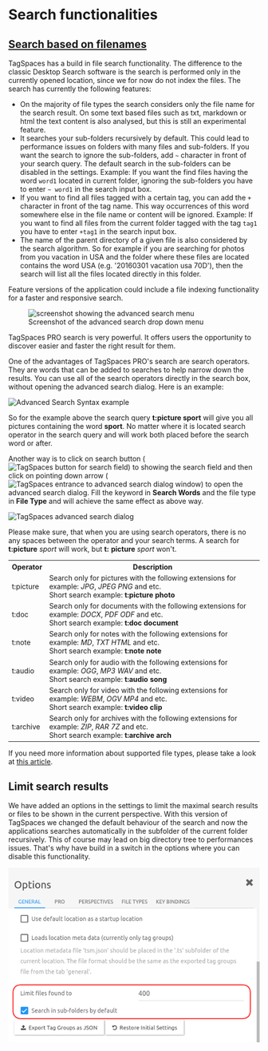 # Search functionalities

## <a id="desktopSearch" href="#desktopSearch">Search based on filenames</a>

TagSpaces has a build in file search functionality. The difference to the classic Desktop Search software is the search is performed only in the currently opened location, since we for now do not index the files. The search has currently the following features:

* On the majority of file types the search considers only the file name for the search result. On some text based files such as txt, markdown or html the text content is also analysed, but this is still an experimental feature.
* It searches your sub-folders recursively by default. This could lead to performance issues on folders with many files and sub-folders. If you want the search to ignore the sub-folders, add `~` character in front of your search query. The default search in the sub-folders can be disabled in the settings. <span class="label label-info">Example:</span> If you want the find files having the word `word1` located in current folder, ignoring the sub-folders you have to enter `~ word1` in the search input box.
* If you want to find all files tagged with a certain tag, you can add the `+` character in front of the tag name. This way occurrences of this word somewhere else in the file name or content will be ignored. <span class="label label-info">Example:</span> If you want to find all files from the current folder tagged with the tag `tag1` you have to enter `+tag1` in the search input box.
* The name of the parent directory of a given file is also considered by the search algorithm. So for example if you are searching for photos from you vacation in USA and the folder where these files are located contains the word USA (e.g. '20160301 vacation usa 70D'), then the search will list all the files located directly in this folder.

Feature versions of the application could include a file indexing functionality for a faster and responsive search.

<figure>
  <img title="screenshot showing the advanced search menu" src="https://www.tagspaces.org/content/v2-2/advanced-search-menu.png" class="img-responsive center-block">
  <figcaption>Screenshot of the advanced search drop down menu</figcaption>
</figure>




TagSpaces PRO search is very powerful. It offers users the opportunity to discover easier and faster the right result for them.

One of the advantages of TagSpaces PRO's search are search operators. They are words that can be added to searches to help narrow down the results. You can use all of the search operators directly in the search box, without opening the advanced search dialog. Here is an example:

<img alt="Advanced Search Syntax example" src="/content/search-syntax-example.png" class="img-responsive">

So for the example above the search query <b>t:picture sport</b> will give you all pictures containing the word <b>sport</b>. No matter where it is located search operator in the search query and will work both placed before the search word or after.

Another way is to click on search button (![TagSpaces button for search field](/content/search-button.png)) to showing the search field and then click on pointing down arrow (![TagSpaces entrance to advanced search dialog window](/content/search-arrow-down.png)) to open the advanced search dialog. Fill the keyword in <b>Search Words</b> and the file type in <b>File Type</b> and will achieve the same effect as above way.

![TagSpaces advanced search dialog](/content/tagspaces-advanced-search.png)

Please make sure, that when you are using search operators, there is no any spaces between the operator and your search terms. A search for <b>t:picture</b> <i>sport</i> will work, but <b>t:</b> <b>picture</b> <i>sport</i> won't.

<div class="table-responsive">
<table class="table">
	<tr>
		<th>Operator</th>
		<th>Description</th>
	</tr>
	<tr>
		<td>t:picture</td>
		<td>Search only for pictures with the following extensions for example: <i>JPG</i>, <i>JPEG</i> <i>PNG</i> and etc.<br>Short search example: <b>t:picture photo</b></td>
	</tr>
	<tr>
		<td>t:doc</td>
		<td>Search only for documents with the following extensions for example: <i>DOCX</i>, <i>PDF</i> <i>ODF</i> and etc.<br>Short search example: <b>t:doc document</b></td>
	</tr>
	<tr>
		<td>t:note</td>
		<td>Search only for notes with the following extensions for example: <i>MD</i>, <i>TXT</i> <i>HTML</i> and etc.<br>Short search example: <b>t:note note</b></td>
	</tr>
	<tr>
		<td>t:audio</td>
		<td>Search only for audio with the following extensions for example: <i>OGG</i>, <i>MP3</i> <i>WAV</i> and etc.<br>Short search example: <b>t:audio song</b></td>
	</tr>
	<tr>
		<td>t:video</td>
		<td>Search only for video with the following extensions for example: <i>WEBM</i>, <i>OGV</i> <i>MP4</i> and etc.<br>Short search example: <b>t:video clip</b></td>
	</tr>
	<tr>
		<td>t:archive</td>
		<td>Search only for archives with the following extensions for example: <i>ZIP</i>, <i>RAR</i> <i>7Z</i> and etc.<br>Short search example: <b>t:archive arch</b></td>
	</tr>
</table>
</div>

If you need more information about supported file types, please take a look at [this article](/documentation/supported-file-formats/).

## Limit search results

We have added an options in the settings to limit the maximal search results or files to be shown in the current perspective. With this version of TagSpaces we changed the default behaviour of the search and now the applications searches automatically in the subfolder of the current folder recursively. This of course may lead on big directory tree to performances issues. That's why have build in a switch in the options where you can disable this functionality.

![limit search results screenshot](/media/new-search-options.png)